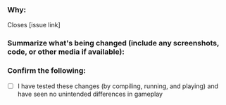 <!--
Thank you for helping out with diepcustom! Please submit the form below so that we can process this request properly
-->
### Why:
<!-- If there's an existing issue for your change, please link to it in the brackets above.
 If there is not an existing issue, and this is patching a bug or inconsistency, please consider making an issue. -->
Closes [issue link]

### Summarize what's being changed (include any screenshots, code, or other media if available):
<!-- Let us know what you are changing. Share anything that could provide the most context. -->
### Confirm the following:
- [ ] I have tested these changes (by compiling, running, and playing) and have seen no unintended differences in gameplay

